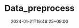 ---
weight: 999
title: "Data_preprocess"
description: ""
icon: "article"
date: "2024-01-21T19:46:25+09:00"
lastmod: "2024-01-21T19:46:25+09:00"
draft: true
toc: true
---